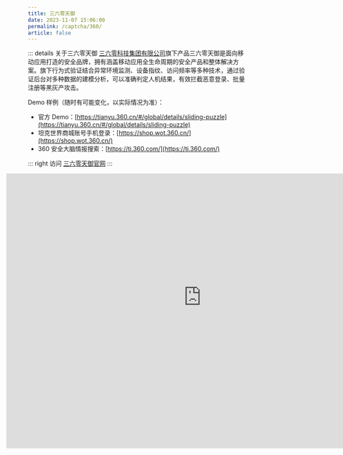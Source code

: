 ```yaml
---
title: 三六零天御
date: 2023-11-07 15:06:00
permalink: /captcha/360/
article: false
---
```


::: details 关于三六零天御
[三六零科技集团有限公司](https://www.tianyancha.com/company/3326040674)旗下产品三六零天御是面向移动应用打造的安全品牌，拥有涵盖移动应用全生命周期的安全产品和整体解决方案。旗下行为式验证结合异常环境监测、设备指纹、访问频率等多种技术，通过验证后台对多种数据的建模分析，可以准确判定人机结果，有效拦截恶意登录、批量注册等黑灰产攻击。
<br>

Demo 样例（随时有可能变化，以实际情况为准）：
<br>

- 官方 Demo：[https://tianyu.360.cn/#/global/details/sliding-puzzle](https://tianyu.360.cn/#/global/details/sliding-puzzle)<Badge text="本页使用" type="error" vertical="middle"/>
- 坦克世界商城账号手机登录：[https://shop.wot.360.cn/](https://shop.wot.360.cn/)
- 360 安全大脑情报搜索：[https://ti.360.com/](https://ti.360.com/)

::: right
访问 [三六零天御官网](https://tianyu.360.cn/#/global/details/safe)
:::

<style>
    .wrapper-360 {
        width: 1000px;
        height: 650px;
        position: relative;
        overflow: hidden;
        margin-left: -50px;
    }
    .wrapper-360 iframe {
        position: absolute;
        margin-top: -65px;
        margin-left: -50px;
        width: 1000px;
        height: 700px;
    }
</style>

<div class="wrapper-360">
<iframe src="https://tianyu.360.cn/#/global/details/sliding-puzzle" scrolling="no"></iframe>
</div>
